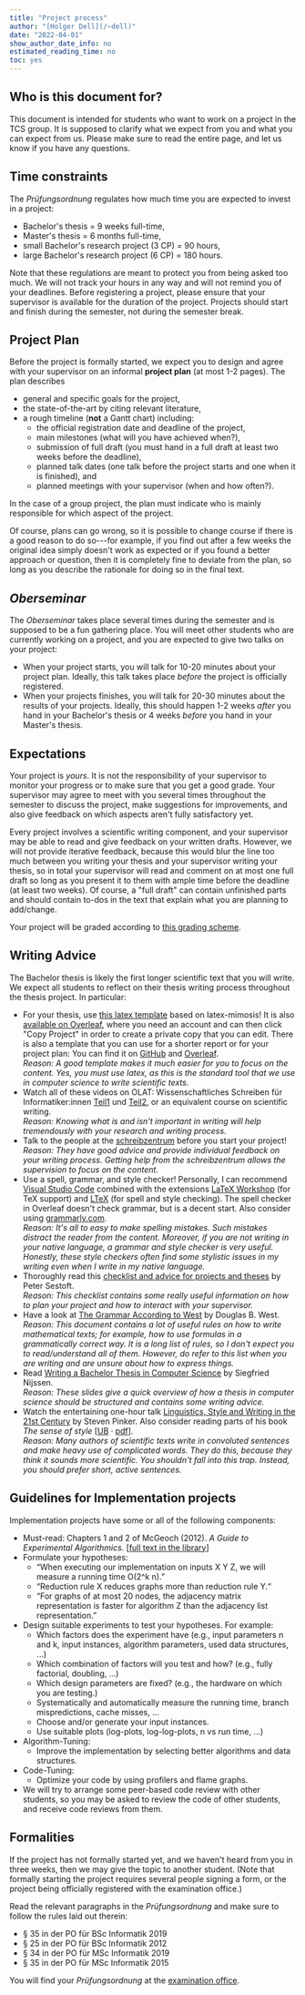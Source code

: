 ```yaml
---
title: "Project process"
author: "[Holger Dell](/~dell)"
date: "2022-04-01"
show_author_date_info: no
estimated_reading_time: no
toc: yes
---
```


## Who is this document for?

This document is intended for students who want to work on a project in the TCS group.
It is supposed to clarify what we expect from you and what you can expect from us.
Please make sure to read the entire page, and let us know if you have any questions.

## Time constraints

The _Prüfungsordnung_ regulates how much time you are expected to invest in a project:

- Bachelor's thesis = 9 weeks full-time,
- Master's thesis = 6 months full-time,
- small Bachelor's research project (3 CP) = 90 hours,
- large Bachelor's research project (6 CP) = 180 hours.

Note that these regulations are meant to protect you from being asked too much.
We will not track your hours in any way and will not remind you of your deadlines.
Before registering a project, please ensure that your supervisor is available for the duration of the project. Projects should start and finish during the semester, not during the semester break.

<!-- 

It is important that you make a plan for how long
you must devise a schedule using precise dates.
For example, a Bachelor's thesis should follow this timeline:

- Write a 1-page project plan.
- Give a 20-minute talk on your planned project.
- Register your project with the [examination office](https://www.uni-frankfurt.de/103337868).
- Bachelor thesis registered with the [examination office](https://www.uni-frankfurt.de/103337868).
- April 1: Application deadline.
- April 12: Topics assigned.
- April 22: Draft of project plan handed in for feedback.
- April 29: Give a 20-minute talk about your planned project.
- May 2: Project plan finalized & official registration of thesis with the [examination office](https://www.uni-frankfurt.de/103337868).
- June 20: Full thesis draft handed in for feedback.
- July 4: Thesis officially submitted.
- July 12: Give a 30-minute talk about the results of your project.

How much total time are you expected to invest in a project? -->

## Project Plan

Before the project is formally started, we expect you to design and agree with your supervisor on an informal **project plan** (at most 1-2 pages).
The plan describes

- general and specific goals for the project,
- the state-of-the-art by citing relevant literature,
- a rough timeline (**not** a Gantt chart) including:
  - the official registration date and deadline of the project,
  - main milestones (what will you have achieved when?),
  - submission of full draft (you must hand in a full draft at least two weeks before the deadline),
  - planned talk dates (one talk before the project starts and one when it is finished), and
  - planned meetings with your supervisor (when and how often?).

In the case of a group project, the plan must indicate who is mainly responsible for which aspect of the project.

Of course, plans can go wrong, so it is possible to change course if there is a good reason to do so---for example, if you find out after a few weeks the original idea simply doesn't work as expected or if you found a better approach or question, then it is completely fine to deviate from the plan, so long as you describe the rationale for doing so in the final text.

## _Oberseminar_

The _Oberseminar_ takes place several times during the semester and is supposed to be a fun gathering place.
You will meet other students who are currently working on a project, and you are expected to give two talks on your project:

- When your project starts, you will talk for 10-20 minutes about your project plan. Ideally, this talk takes place _before_ the project is officially registered.
- When your projects finishes, you will talk for 20-30 minutes about the results of your projects. Ideally, this should happen 1-2 weeks _after_ you hand in your Bachelor's thesis or 4 weeks _before_ you hand in your Master's thesis.

## Expectations

Your project is _yours_. It is not the responsibility of your supervisor to monitor your progress or to make sure that you get a good grade.
Your supervisor may agree to meet with you several times throughout the semester to discuss the project, make suggestions for improvements, and also give feedback on which aspects aren't fully satisfactory yet.

Every project involves a scientific writing component, and your supervisor may be able to read and give feedback on your written drafts.
However, we will not provide iterative feedback, because this would blur the line too much between you writing your thesis and your supervisor writing your thesis, so in total your supervisor will read and comment on at most one full draft so long as you present it to them with ample time before the deadline (at least two weeks). Of course, a "full draft" can contain unfinished parts and should contain to-dos in the text that explain what you are planning to add/change.

Your project will be graded according to [this grading scheme](/projects/grading).

## Writing Advice

The Bachelor thesis is likely the first longer scientific text that you will write.
We expect all students to reflect on their thesis writing process throughout the thesis project.
In particular:

- For your thesis, use [this latex template](https://github.com/goethe-tcs/thesis-template/) based on latex-mimosis! It is also [available on Overleaf](https://www.overleaf.com/read/xgvdxhsphjdq), where you need an account and can then click "Copy Project" in order to create a private copy that you can edit. There is also a template that you can use for a shorter report or for your project plan: You can find it on [GitHub](https://github.com/goethe-tcs/note-template/) and [Overleaf](https://www.overleaf.com/read/bbxtmsfhsfkv).\
  _Reason: A good template makes it much easier for you to focus on the content. Yes, you must use latex, as this is the standard tool that we use in computer science to write scientific texts._
- Watch all of these videos on OLAT: Wissenschaftliches Schreiben für Informatiker:innen [Teil1](https://olat-ce.server.uni-frankfurt.de/olat/auth/RepositoryEntry/8726249474) und [Teil2](https://olat-ce.server.uni-frankfurt.de/olat/auth/RepositoryEntry/8726249476), or an equivalent course on scientific writing.\
  _Reason: Knowing what is and isn't important in writing will help tremendously with your research and writing process._
- Talk to the people at the [schreibzentrum](https://www.starkerstart.uni-frankfurt.de/67276085/Schreibberatung) before you start your project!\
  _Reason: They have good advice and provide individual feedback on your writing process. Getting help from the schreibzentrum allows the supervision to focus on the content._
- Use a spell, grammar, and style checker! Personally, I can recommend [Visual Studio Code](https://code.visualstudio.com/) combined with the extensions [LaTeX Workshop](https://marketplace.visualstudio.com/items?itemName=James-Yu.latex-workshop) (for TeX support) and [LTeX](https://marketplace.visualstudio.com/items?itemName=valentjn.vscode-ltex) (for spell and style checking). The spell checker in Overleaf doesn't check grammar, but is a decent start. Also consider using [grammarly.com](https://www.grammarly.com/).\
  _Reason: It's all to easy to make spelling mistakes. Such mistakes distract the reader from the content. Moreover, if you are not writing in your native language, a grammar and style checker is very useful. Honestly, these style checkers often find some stylistic issues in my writing even when I write in my native language._
- Thoroughly read this [checklist and advice for projects and theses](https://www.itu.dk/people/sestoft/itu/thesis-checklist.html) by Peter Sestoft.\
  _Reason: This checklist contains some really useful information on how to plan your project and how to interact with your supervisor._
- Have a look at [The Grammar According to West](https://faculty.math.illinois.edu/~west/grammar.html) by Douglas B. West.\
  _Reason: This document contains a lot of useful rules on how to write mathematical texts; for example, how to use formulas in a grammatically correct way. It is a long list of rules, so I don't expect you to read/understand all of them. However, do refer to this list when you are writing and are unsure about how to express things._
- Read [Writing a Bachelor Thesis in Computer Science](https://liacs.leidenuniv.nl/~nijssensgr/bachelorklas-2014-2015/writing.pdf) by Siegfried Nijssen.\
  _Reason: These slides give a quick overview of how a thesis in computer science should be structured and contains some writing advice._
- Watch the entertaining one-hour talk [Linguistics, Style and Writing in the 21st Century](https://youtu.be/OV5J6BfToSw) by Steven Pinker. Also consider reading parts of his book _The sense of style_ [[UB](https://ubffm.hds.hebis.de/Record/HEB363194762) · [pdf](http://xidian-usa.org/wp-content/uploads/2019/07/The-Sense-of-Style.pdf)].\
  _Reason: Many authors of scientific texts write in convoluted sentences and make heavy use of complicated words. They do this, because they think it sounds more scientific. You shouldn't fall into this trap. Instead, you should prefer short, active sentences._

## Guidelines for Implementation projects

Implementation projects have some or all of the following components:

- Must-read: Chapters 1 and 2 of McGeoch (2012). _A Guide to Experimental Algorithmics_. [[full text in the library](https://ubffm.hds.hebis.de/Record/HEB418724474)]
- Formulate your hypotheses:
  - “When executing our implementation on inputs X Y Z, we will measure a running time O(2^k n).”
  - “Reduction rule X reduces graphs more than reduction rule Y.“
  - “For graphs of at most 20 nodes, the adjacency matrix representation is faster for algorithm Z than the adjacency list representation.”
- Design suitable experiments to test your hypotheses. For example:
  - Which factors does the experiment have (e.g., input parameters n and k, input instances, algorithm parameters, used data structures, ...)
  - Which combination of factors will you test and how? (e.g., fully factorial, doubling, ...)
  - Which design parameters are fixed? (e.g., the hardware on which you are testing.)
  - Systematically and automatically measure the running time, branch mispredictions, cache misses, ...
  - Choose and/or generate your input instances.
  - Use suitable plots (log-plots, log-log-plots, n vs run time, ...)
- Algorithm-Tuning:
  - Improve the implementation by selecting better algorithms and data structures.
- Code-Tuning:
  - Optimize your code by using profilers and flame graphs.
- We will try to arrange some peer-based code review with other students, so you may be asked to review the code of other students, and receive code reviews from them.

## Formalities

If the project has not formally started yet, and we haven't heard from you in three weeks, then we may give the topic to another student. (Note that formally starting the project requires several people signing a form, or the project being officially registered with the examination office.)

Read the relevant paragraphs in the _Prüfungsordnung_ and make sure to follow the rules laid out therein:

- § 35 in der PO für BSc Informatik 2019
- § 25 in der PO für BSc Informatik 2012
- § 34 in der PO für MSc Informatik 2019
- § 35 in der PO für MSc Informatik 2015

You will find your _Prüfungsordnung_ at the [examination office](https://www.uni-frankfurt.de/103337868/).
